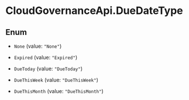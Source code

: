 # CloudGovernanceApi.DueDateType

## Enum


* `None` (value: `"None"`)

* `Expired` (value: `"Expired"`)

* `DueToday` (value: `"DueToday"`)

* `DueThisWeek` (value: `"DueThisWeek"`)

* `DueThisMonth` (value: `"DueThisMonth"`)


